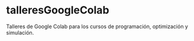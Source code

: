 # talleresGoogleColab
Talleres de Google Colab para los cursos de programación, optimización y simulación.
